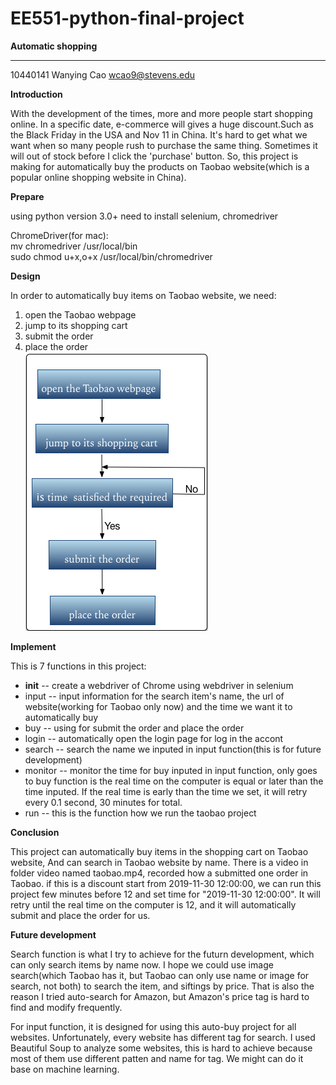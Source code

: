 EE551-python-final-project
=====
**Automatic shopping**
_____
10440141 
Wanying Cao 
wcao9@stevens.edu

**Introduction**

With the development of the times, more and more people start shopping online. In a specific date, e-commerce will gives a huge discount.Such as the Black Friday in the USA and Nov 11 in China. It's hard to get what we want when so many people rush to purchase the same thing. Sometimes it will out of stock before I click the 'purchase' button. So, this project is making for automatically buy the products on Taobao website(which is a popular online shopping website in China).

**Prepare**   

using python version 3.0+
need to install selenium, chromedriver

ChromeDriver(for mac):  
mv chromedriver /usr/local/bin  
sudo chmod u+x,o+x   /usr/local/bin/chromedriver  

**Design**  

In order to automatically buy items on Taobao website, we need:
1. open the Taobao webpage   
2. jump to its shopping cart  
3. submit the order   
4. place the order    
![](https://github.com/AmilyLightman/EE551-python-final-project/raw/master/process.png "Process")

**Implement**

This is 7 functions in this project:

* __init__ -- create a webdriver of Chrome using webdriver in selenium
* input -- input information for the search item's name, the url of website(working for Taobao only now) and the time we want it to automatically buy
* buy -- using for submit the order and place the order
* login -- automatically open the login page for log in the accont
* search -- search the name we inputed in input function(this is for future development)
* monitor -- monitor the time for buy inputed in input function, only goes to buy function is the real time on the computer is equal or later than the time inputed. If the real time is early than the time we set, it will retry every 0.1 second, 30 minutes for total.
* run -- this is the function how we run the taobao project

**Conclusion**

This project can automatically buy items in the shopping cart on Taobao website, And can search in Taobao website by name.
There is a video in folder video named taobao.mp4, recorded how a submitted one order in Taobao. if this is a discount start from 2019-11-30 12:00:00, we can run this project few minutes before 12 and set time for "2019-11-30 12:00:00". It will retry until the real time on the computer is 12, and it will automatically submit and place the order for us.

**Future development**

Search function is what I try to achieve for the futurn development, which can only search items by name now. I hope we could use image search(which Taobao has it, but Taobao can only use name or image for search, not both) to search the item, and siftings by price. That is also the reason I tried auto-search for Amazon, but Amazon's price tag is hard to find and modify frequently.

For input function, it is designed for using this auto-buy project for all websites. Unfortunately, every website has different tag for search. I used Beautiful Soup to analyze some websites, this is hard to achieve because most of them use different patten and name for tag. We might can do it base on machine learning. 

